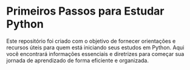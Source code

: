 # Primeiros Passos para Estudar Python
Este repositório foi criado com o objetivo de fornecer orientações e recursos úteis para quem está iniciando seus estudos em Python. Aqui você encontrará informações essenciais e diretrizes para começar sua jornada de aprendizado de forma eficiente e organizada.
